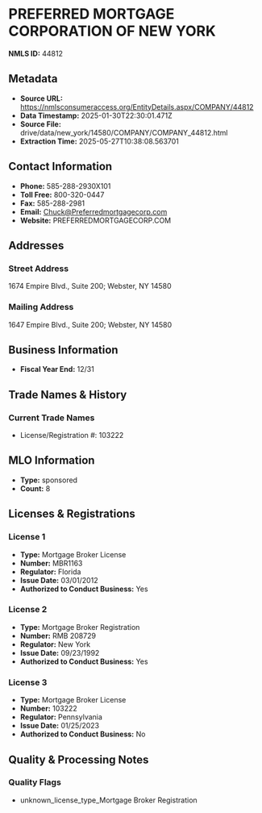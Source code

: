 # PREFERRED MORTGAGE CORPORATION OF NEW YORK

**NMLS ID:** 44812

## Metadata
- **Source URL:** https://nmlsconsumeraccess.org/EntityDetails.aspx/COMPANY/44812
- **Data Timestamp:** 2025-01-30T22:30:01.471Z
- **Source File:** drive/data/new_york/14580/COMPANY/COMPANY_44812.html
- **Extraction Time:** 2025-05-27T10:38:08.563701

## Contact Information
- **Phone:** 585-288-2930X101
- **Toll Free:** 800-320-0447
- **Fax:** 585-288-2981
- **Email:** Chuck@Preferredmortgagecorp.com
- **Website:** PREFERREDMORTGAGECORP.COM

## Addresses
### Street Address
1674 Empire Blvd., Suite 200; Webster, NY 14580

### Mailing Address
1647 Empire Blvd., Suite 200; Webster, NY 14580

## Business Information
- **Fiscal Year End:** 12/31

## Trade Names & History
### Current Trade Names
- License/Registration #: 103222

## MLO Information
- **Type:** sponsored
- **Count:** 8

## Licenses & Registrations

### License 1
- **Type:** Mortgage Broker License
- **Number:** MBR1163
- **Regulator:** Florida
- **Issue Date:** 03/01/2012
- **Authorized to Conduct Business:** Yes

### License 2
- **Type:** Mortgage Broker Registration
- **Number:** RMB 208729
- **Regulator:** New York
- **Issue Date:** 09/23/1992
- **Authorized to Conduct Business:** Yes

### License 3
- **Type:** Mortgage Broker License
- **Number:** 103222
- **Regulator:** Pennsylvania
- **Issue Date:** 01/25/2023
- **Authorized to Conduct Business:** No

## Quality & Processing Notes
### Quality Flags
- unknown_license_type_Mortgage Broker Registration
